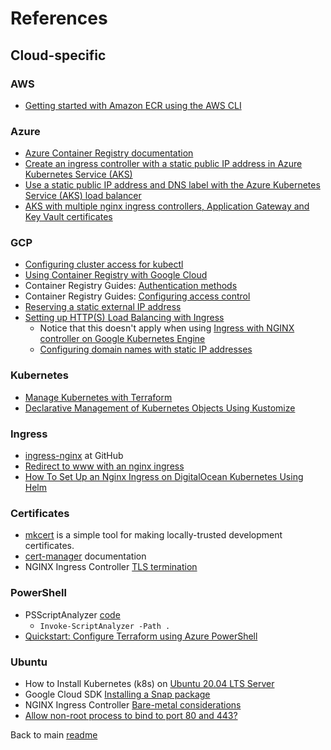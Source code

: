 # References

## Cloud-specific

### AWS

- [Getting started with Amazon ECR using the AWS CLI](https://docs.aws.amazon.com/AmazonECR/latest/userguide/getting-started-cli.html)

### Azure

- [Azure Container Registry documentation](https://docs.microsoft.com/en-us/azure/container-registry/)
- [Create an ingress controller with a static public IP address in Azure Kubernetes Service (AKS)](https://docs.microsoft.com/en-us/azure/aks/ingress-static-ip)
- [Use a static public IP address and DNS label with the Azure Kubernetes Service (AKS) load balancer](https://docs.microsoft.com/en-us/azure/aks/static-ip)
- [AKS with multiple nginx ingress controllers, Application Gateway and Key Vault certificates](https://blog.hjgraca.com/aks-with-multiple-nginx-ingress-controllers-application-gateway-and-key-vault-certificates)

### GCP

- [Configuring cluster access for kubectl](https://cloud.google.com/kubernetes-engine/docs/how-to/cluster-access-for-kubectl)
- [Using Container Registry with Google Cloud](https://cloud.google.com/container-registry/docs/using-with-google-cloud-platform)
- Container Registry Guides: [Authentication methods](https://cloud.google.com/container-registry/docs/advanced-authentication)
- Container Registry Guides: [Configuring access control](https://cloud.google.com/container-registry/docs/access-control)
- [Reserving a static external IP address](https://cloud.google.com/compute/docs/ip-addresses/reserve-static-external-ip-address#gcloud)
- [Setting up HTTP(S) Load Balancing with Ingress](https://cloud.google.com/kubernetes-engine/docs/tutorials/http-balancer)
  - Notice that this doesn't apply when using [Ingress with NGINX controller on Google Kubernetes Engine](https://cloud.google.com/community/tutorials/nginx-ingress-gke)
  - [Configuring domain names with static IP addresses](https://cloud.google.com/kubernetes-engine/docs/tutorials/configuring-domain-name-static-ip)

### Kubernetes

- [Manage Kubernetes with Terraform](https://learn.hashicorp.com/collections/terraform/kubernetes)
- [Declarative Management of Kubernetes Objects Using Kustomize](https://kubernetes.io/docs/tasks/manage-kubernetes-objects/kustomization/)

### Ingress

- [ingress-nginx](https://github.com/kubernetes/ingress-nginx/tree/master/charts/ingress-nginx) at GitHub
- [Redirect to www with an nginx ingress](https://www.informaticsmatters.com/blog/2020/06/03/redirecting-to-www.html)
- [How To Set Up an Nginx Ingress on DigitalOcean Kubernetes Using Helm](https://www.digitalocean.com/community/tutorials/how-to-set-up-an-nginx-ingress-on-digitalocean-kubernetes-using-helm)

### Certificates

- [mkcert](https://github.com/FiloSottile/mkcert) is a simple tool for making locally-trusted development certificates.
- [cert-manager](https://cert-manager.io/docs/installation/kubernetes/) documentation
- NGINX Ingress Controller [TLS termination](https://kubernetes.github.io/ingress-nginx/examples/tls-termination/)

### PowerShell

- PSScriptAnalyzer [code](https://github.com/PowerShell/PSScriptAnalyzer)
  - `Invoke-ScriptAnalyzer -Path .`
- [Quickstart: Configure Terraform using Azure PowerShell](https://docs.microsoft.com/en-us/azure/developer/terraform/get-started-powershell)

### Ubuntu

- How to Install Kubernetes (k8s) on [Ubuntu 20.04 LTS Server](https://www.linuxtechi.com/install-kubernetes-k8s-on-ubuntu-20-04/)
- Google Cloud SDK [Installing a Snap package](https://cloud.google.com/sdk/docs/downloads-snap)
- NGINX Ingress Controller [Bare-metal considerations](https://kubernetes.github.io/ingress-nginx/deploy/baremetal/)
- [Allow non-root process to bind to port 80 and 443?](https://superuser.com/questions/710253/allow-non-root-process-to-bind-to-port-80-and-443/892391#892391)

Back to main [readme](../README.md)
